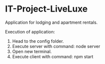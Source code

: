 # IT-Project-LiveLuxe
 Application for lodging and apartment rentals.

Execution of application:
1. Head to the config folder.
2. Execute server with command: node server
3. Open new terminal.
4. Execute client with command: npm start
